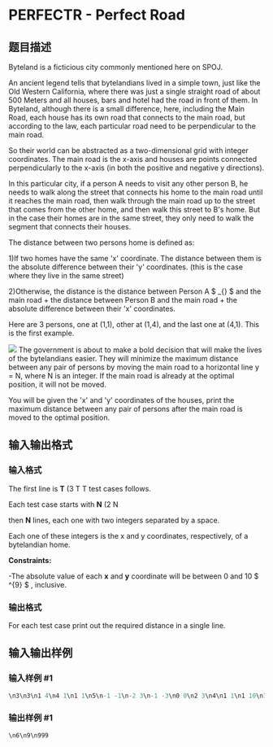 # PERFECTR - Perfect Road

## 题目描述

 Byteland is a ficticious city commonly mentioned here on SPOJ.

An ancient legend tells that bytelandians lived in a simple town, just like the Old Western California, where there was just a single straight road of about 500 Meters and all houses, bars and hotel had the road in front of them. In Byteland, although there is a small difference, here, including the Main Road, each house has its own road that connects to the main road, but according to the law, each particular road need to be perpendicular to the main road.

So their world can be abstracted as a two-dimensional grid with integer coordinates. The main road is the x-axis and houses are points connected perpendicularly to the x-axis (in both the positive and negative y directions).

In this particular city, if a person A needs to visit any other person B, he needs to walk along the street that connects his home to the main road until it reaches the main road, then walk through the main road up to the street that comes from the other home, and then walk this street to B's home. But in the case their homes are in the same street, they only need to walk the segment that connects their houses.

The distance between two persons home is defined as:

1)If two homes have the same 'x' coordinate. The distance between them is the absolute difference between their 'y' coordinates. (this is the case where they live in the same street)

2)Otherwise, the distance is the distance between Person A $ _{} $ and the main road + the distance between Person B and the main road + the absolute difference between their 'x' coordinates.

Here are 3 persons, one at (1,1), other at (1,4), and the last one at (4,1). This is the first example.

![](https://cdn.luogu.com.cn/upload/vjudge_pic/SP9260/2489af49d678cc7dde94f3a0bdd741d76d3de94e.png) The government is about to make a bold decision that will make the lives of the bytelandians easier. They will minimize the maximum distance between any pair of persons by moving the main road to a horizontal line y = N, where N is an integer. If the main road is already at the optimal position, it will not be moved.

You will be given the 'x' and 'y' coordinates of the houses, print the maximum distance between any pair of persons after the main road is moved to the optimal position.

## 输入输出格式

### 输入格式

The first line is **T** (3 T T test cases follows.

Each test case starts with **N** (2 N

then **N** lines, each one with two integers separated by a space.

Each one of these integers is the x and y coordinates, respectively, of a bytelandian home.

**Constraints:**

-The absolute value of each **x** and **y** coordinate will be between 0 and 10 $ ^{9} $ , inclusive.

### 输出格式

For each test case print out the required distance in a single line.

## 输入输出样例

### 输入样例 #1

```cpp
\n3\n3\n1 4\n4 1\n1 1\n5\n-1 -1\n-2 3\n-1 -3\n0 0\n2 3\n4\n1 1\n1 10\n1 100\n1 1000\n\n
```


### 输出样例 #1

```cpp
\n6\n9\n999
```


